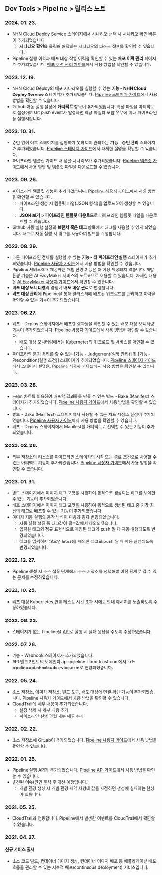 ## Dev Tools > Pipeline > 릴리스 노트

### 2024. 01. 23.
* NHN Cloud Deploy Service 스테이지에서 시나리오 선택 시 시나리오 확인 버튼이 추가되었습니다.
    * **시나리오 확인**을 클릭해 해당하는 시나리오의 태스크 정보를 확인할 수 있습니다.
* Pipeline 실행 이력과 배포 대상 작업 이력을 확인할 수 있는 **배포 이력 관리** 페이지가 추가되었습니다. [배포 이력 관리 가이드](/Dev%20Tools/Pipeline/ko/deploy-history-management)에서 사용 방법을 확인할 수 있습니다.

### 2023. 12. 19.
* NHN Cloud Deploy의 배포 시나리오를 실행할 수 있는 **기능 - NHN Cloud Deploy Service** 스테이지가 추가되었습니다. [Pipeline 스테이지 가이드](/Dev%20Tools/Pipeline/ko/stage-guide/#-)에서 사용 방법을 확인할 수 있습니다.
* Github 자동 실행 설정에 **아티팩트** 항목이 추가되었습니다. 특정 파일을 아티팩트로 설정하여 Git push event가 발생하면 해당 파일의 포함 유무에 따라 파이프라인을 실행시킵니다.

### 2023. 10. 31.
* 승인 없이 이후 스테이지를 실행하지 못하도록 관리하는 **기능 - 승인 관리** 스테이지가 추가되었습니다. [Pipeline 스테이지 가이드](/Dev%20Tools/Pipeline/ko/stage-guide/#-)에서 자세한 설명을 확인할 수 있습니다.
* 파이프라인 템플릿 가이드 내 샘플 시나리오가 추가되었습니다. [Pipeline 템플릿 가이드](/Dev%20Tools/Pipeline/ko/template-guide/#_2)에서 사용 방법 및 템플릿 파일을 다운로드할 수 있습니다.

### 2023. 09. 26.
* 파이프라인 템플릿 기능이 추가되었습니다. [Pipeline 사용자 가이드](/Dev%20Tools/Pipeline/ko/template-guide/#_1)에서 사용 방법을 확인할 수 있습니다.
    * 파이프라인 생성 시 템플릿 파일(JSON 형식)을 업로드하여 생성할 수 있습니다.
    * **JSON 보기** > **파이프라인 템플릿 다운로드**로 파이프라인 템플릿 파일을 다운로드할 수 있습니다.
* Github 자동 실행 설정의 **브랜치 혹은 태그** 항목에서 태그를 사용할 수 있게 되었습니다. 태그로 자동 실행 시 태그를 사용하여 빌드를 수행합니다.

### 2023. 08. 29.
* 다른 파이프라인 전체를 실행할 수 있는 **기능 - 타 파이프라인 실행** 스테이지가 추가되었습니다. [Pipeline 사용자 가이드](/Dev%20Tools/Pipeline/ko/stage-guide/#_4)에서 사용 방법을 확인할 수 있습니다.
* Pipeline 서비스에서 제공하던 개발 환경 기능은 더 이상 제공되지 않습니다. 개발 환경 기능은 AI EasyMaker 서비스의 노트북으로 이용할 수 있습니다. 자세한 내용은 [AI EasyMaker 사용자 가이드](/Machine%20Learning/AI%20EasyMaker/ko/console-guide/#_2)에서 확인할 수 있습니다.
* **배포 대상 모니터링**의 명칭이 **배포 대상 관리**로 변경됩니다.
* **배포 대상 관리**에 Pipeline을 통해 클러스터에 배포된 워크로드를 관리하고 이력을 확인할 수 있는 기능이 추가되었습니다.

### 2023. 06. 27.
* 배포 - Deploy 스테이지에서 배포한 결과물을 확인할 수 있는 배포 대상 모니터링 기능이 추가되었습니다. [Pipeline 사용자 가이드](/Dev%20Tools/Pipeline/ko/deploy-target-monitoring)에서 사용 방법을 확인할 수 있습니다.
    * 배포 대상 모니터링에서는 Kubernetes의 워크로드 및 서비스를 확인할 수 있습니다.
* 파이프라인 분기 처리를 할 수 있는 [기능 - Judgement(실행 관리)] 및 [기능 - Precondition(실행 조건)] 스테이지가 추가되었습니다. [Pipeline 스테이지 가이드](/Dev%20Tools/Pipeline/ko/stage-guide/#-judgement)에서 스테이지 설명을, [Pipeline 사용자 가이드](/Dev%20Tools/Pipeline/ko/pipeline-management/#_15)에서 사용 방법을 확인할 수 있습니다.

### 2023. 03. 28.
* Helm 차트를 이용하여 배포할 결과물을 만들 수 있는 빌드 - Bake (Manifest) 스테이지가 추가되었습니다. [Pipeline 사용자 가이드](/Dev%20Tools/Pipeline/ko/stage-guide/#-bake-manifest)에서 사용 방법을 확인할 수 있습니다.
* 빌드 - Bake (Manifest) 스테이지에서 사용할 수 있는 차트 저장소 설정이 추가되었습니다. [Pipeline 사용자 가이드](/Dev%20Tools/Pipeline/ko/environment-config/#_6)에서 사용 방법을 확인할 수 있습니다.
* 배포 - Deploy 스테이지에서 Manifest를 아티팩트로 선택할 수 있는 기능이 추가되었습니다.

### 2023. 02. 28.
* 외부 저장소의 리소스를 파이프라인 스테이지의 시작 또는 종료 조건으로 사용할 수 있는 아티팩트 기능이 추가되었습니다. [Pipeline 사용자 가이드](/Dev%20Tools/Pipeline/ko/pipeline-management/#_1)에서 사용 방법을 확인할 수 있습니다.

### 2023. 01. 31.
* 빌드 스테이지에서 이미지 태그 포맷을 사용하여 동적으로 생성되는 태그를 부여할 수 있는 기능이 추가되었습니다.
* 배포 스테이지에서 이미지 태그 포맷을 사용하여 동적으로 생성된 태그 중 가장 최신의 태그로 배포할 수 있는 기능이 추가되었습니다.
* 이미지 자동 실행의 동작 방식이 다음과 같이 변경되었습니다.
    * 자동 실행 설정 중 태그값이 필수값에서 제외되었습니다.
    * 입력된 태그와 정규 표현식으로 매칭된 태그가 push 될 때 자동 실행되도록 변경되었습니다.  
    * 태그를 입력하지 않으면 latest를 제외한 태그로 push 될 때 자동 실행되도록 변경되었습니다.

### 2022. 12. 27.
* Pipeline 생성 시 소스 설정 단계에서 소스 저장소를 선택해야 이전 단계로 갈 수 있는 문제를 수정하였습니다.

### 2022. 10. 25.
* 배포 대상 Kubernetes 연결 테스트 시간 초과 시에도 안내 메시지를 노출하도록 수정하였습니다.

### 2022. 08. 23.
* 스테이지가 없는 Pipeline을 [API](/Dev%20Tools/Pipeline/ko/api-guide/#pipeline)로 실행 시 실패 응답을 주도록 수정하였습니다.

### 2022. 07. 26.
* 기능 - Webhook 스테이지가 추가되었습니다.
* API 엔드포인트의 도메인이 api-pipeline.cloud.toast.com에서 kr1-pipeline.api.nhncloudservice.com로 변경되었습니다.

### 2022. 05. 24.
* 소스 저장소, 이미지 저장소, 빌드 도구, 배포 대상에 연결 확인 기능이 추가되었습니다. [Pipeline 사용자 가이드](/Dev%20Tools/Pipeline/ko/environment-config)에서 사용 방법을 확인할 수 있습니다. 
* CloudTrail에 세부 내용이 추가되었습니다.
    * 설정 삭제 시 세부 내용 추가
    * 파이프라인 실행 관련 세부 내용 추가

### 2022. 02. 22.
* 소스 저장소에 GitLab이 추가되었습니다. [Pipeline 사용자 가이드](/Dev%20Tools/Pipeline/ko/environment-config/#_2)에서 사용 방법을 확인할 수 있습니다.

### 2022. 01. 25.
* Pipeline 실행 API가 추가되었습니다. [Pipeline API 가이드](/Dev%20Tools/Pipeline/ko/api-guide/#pipeline)에서 사용 방법을 확인할 수 있습니다.
* 발견된 이슈(원인 분석 후 개선 예정입니다.)
    * 개발 환경 생성 시 개발 환경 제약 사항에 값을 지정하면 생성에 실패하는 현상이 있습니다.

### 2021. 05. 25.
* CloudTrail과 연동합니다. Pipeline에서 발생한 이벤트를 CloudTrail에서 확인할 수 있습니다.

### 2021. 04. 27.

#### 신규 서비스 출시
* 소스 코드 빌드, 컨테이너 이미지 생성, 컨테이너 이미지 배포 등 애플리케이션 배포 흐름을 관리할 수 있는 지속적 배포(continuous deployment) 서비스입니다.
